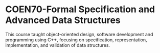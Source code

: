 # COEN70-Formal Specification and Advanced Data Structures

This course taught object-oriented design, software development and programming using C++, focusing on specification, representation, implementation, and validation of data structures.

